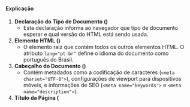 #### Explicação

1. **Declaração do Tipo de Documento (<!DOCTYPE html>)**
   - Esta declaração informa ao navegador que tipo de documento esperar e qual versão do HTML está sendo usada.
2. **Elemento HTML (<html>)**
   - O elemento raiz que contém todos os outros elementos HTML. O atributo `lang="pt-br"` define o idioma do documento como português do Brasil.
3. **Cabeçalho do Documento (<head>)**
   - Contém metadados como a codificação de caracteres (`<meta charset="UTF-8">`), configurações de viewport para dispositivos móveis, e informações de SEO (`<meta name="keywords">` e `<meta name="description">`).
4. **Título da Página (<title>)**
   - Define o título que será exibido na aba do navegador.
5. **Agrupamento de Conteúdo no <body>**
   - **<div>**: Usado para criar divisões ou seções gerais no documento. É um contêiner genérico.
   - **<span>**: Usado para agrupar elementos em linha sem quebrar a linha. Ideal para aplicar estilos ou manipulações JavaScript em uma pequena parte de um texto.
   - **<figure>**: Usado para agrupar conteúdo ilustrativo, como imagens, gráficos, diagramas ou código.
   - **<figcaption>**: Define a legenda de uma `<figure>`, fornecendo uma descrição ou explicação do conteúdo da figura.

---

### Exercícios

1. **Crie a Estrutura Básica de um Documento HTML**
   - Crie um novo documento HTML com a estrutura básica, incluindo `<!DOCTYPE html>`, `<html>`, `<head>`, `<title>`, e `<body>`.
2. **Adicione Metadados**
   - Adicione metadados no `<head>`, incluindo charset, viewport, keywords e description.
3. **Insira um Parágrafo e uma Imagem**
   - Dentro do `<body>`, adicione um parágrafo (`<p>`) com algum texto e uma imagem (`<img src="url-da-imagem" alt="Descrição da imagem">`).
4. **Crie uma Lista Não Ordenada**
   - Adicione uma lista não ordenada (`<ul>`) com três itens (`<li>`).
5. **Adicione Agrupamentos de Conteúdo**
   - No `<body>`, adicione agrupamentos de conteúdo usando `<div>`, `<span>`, `<figure>`, e `<figcaption>`.
6. **Estilize um Elemento com CSS**
   - Crie um estilo CSS para o elemento `<pre>` e aplique uma cor de fundo clara, uma borda e arredondamento nos cantos.

---

[⏮️](3-section-content.md)[⏭️](5-texts-links.md)

